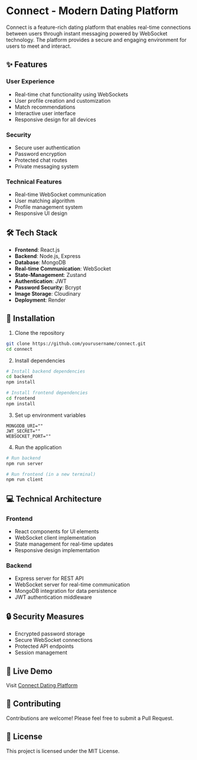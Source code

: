 # Connect - Modern Dating Platform

Connect is a feature-rich dating platform that enables real-time connections between users through instant messaging powered by WebSocket technology. The platform provides a secure and engaging environment for users to meet and interact.

## ✨ Features

### User Experience
- Real-time chat functionality using WebSockets
- User profile creation and customization
- Match recommendations
- Interactive user interface
- Responsive design for all devices

### Security
- Secure user authentication
- Password encryption
- Protected chat routes
- Private messaging system

### Technical Features
- Real-time WebSocket communication
- User matching algorithm
- Profile management system
- Responsive UI design

## 🛠 Tech Stack

- **Frontend**: React.js
- **Backend**: Node.js, Express
- **Database**: MongoDB
- **Real-time Communication**: WebSocket
- **State-Management**: Zustand
- **Authentication**: JWT
- **Password Security**: Bcrypt
- **Image Storage**: Cloudinary
- **Deployment**: Render

## 🚀 Installation

1. Clone the repository
```bash
git clone https://github.com/yourusername/connect.git
cd connect
```

2. Install dependencies
```bash
# Install backend dependencies
cd backend
npm install

# Install frontend dependencies
cd frontend
npm install
```

3. Set up environment variables
```env
MONGODB_URI=""
JWT_SECRET=""
WEBSOCKET_PORT=""
```

4. Run the application
```bash
# Run backend
npm run server

# Run frontend (in a new terminal)
npm run client
```

## 💻 Technical Architecture

### Frontend
- React components for UI elements
- WebSocket client implementation
- State management for real-time updates
- Responsive design implementation

### Backend
- Express server for REST API
- WebSocket server for real-time communication
- MongoDB integration for data persistence
- JWT authentication middleware

## 🔒 Security Measures

- Encrypted password storage
- Secure WebSocket connections
- Protected API endpoints
- Session management

## 🚀 Live Demo

Visit [Connect Dating Platform](https://connect-y8gj.onrender.com/)

## 👥 Contributing

Contributions are welcome! Please feel free to submit a Pull Request.

## 📝 License

This project is licensed under the MIT License.
